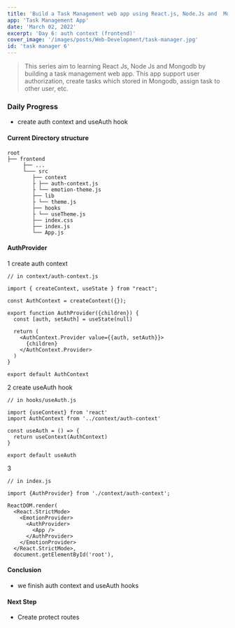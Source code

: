```yaml
---
title: 'Build a Task Management web app using React.js, Node.Js and  Mongodb - day 6'
app: 'Task Management App'
date: 'March 02, 2022'
excerpt: 'Day 6: auth context (frontend)'
cover_image: '/images/posts/Web-Development/task-manager.jpg'
id: 'task manager 6'
---
```


> This series aim to learning React Js, Node Js and Mongodb by building a task management web app. 
> This app support user authorization, create tasks which stored in Mongodb, assign task to other user, etc.

### Daily Progress
- create auth context and useAuth hook 

#### Current Directory structure
```
root
├── frontend
     ├── ...
     └─── src
        ├── context
        ├ ├── auth-context.js
        ├ └── emotion-theme.js
        ├── lib
        ├ └── theme.js
        ├── hooks
        ├ └── useTheme.js
        ├── index.css
        ├── index.js
        └── App.js
```

#### AuthProvider

1 create auth context
```
// in context/auth-context.js

import { createContext, useState } from "react";

const AuthContext = createContext({});

export function AuthProvider({children}) {
  const [auth, setAuth] = useState(null)

  return (
    <AuthContext.Provider value={{auth, setAuth}}>
      {children}
    </AuthContext.Provider>
  ) 
}

export default AuthContext
```
2 create useAuth hook
```
// in hooks/useAuth.js

import {useContext} from 'react'
import AuthContext from '../context/auth-context'

const useAuth = () => {
  return useContext(AuthContext)
}

export default useAuth
```

3
```
// in index.js

import {AuthProvider} from './context/auth-context';

ReactDOM.render(
  <React.StrictMode>
    <EmotionProvider>
      <AuthProvider>
        <App />
      </AuthProvider>
    </EmotionProvider>
  </React.StrictMode>,
  document.getElementById('root'),
```
#### Conclusion
- we finish auth context and useAuth hooks
#### Next Step
- Create protect routes 
